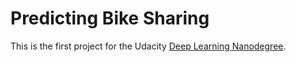 # Predicting Bike Sharing

This is the first project for the Udacity [Deep Learning Nanodegree](https://www.udacity.com/course/deep-learning-nanodegree--nd101).
